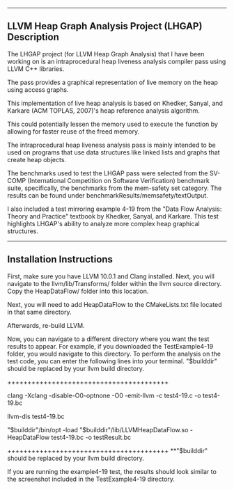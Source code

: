 --------------------------------
LLVM Heap Graph Analysis Project (LHGAP) Description
--------------------------------

The LHGAP project (for LLVM Heap Graph Analysis) that I have been working on
is an intraprocedural heap liveness analysis compiler pass using LLVM
C++ libraries.

The pass provides a graphical representation of live memory on the
heap using access graphs.

This implementation of live heap analysis is based on Khedker, Sanyal,
and Karkare (ACM TOPLAS, 2007)'s heap reference analysis algorithm.

This could potentially lessen the memory used to execute the function
by allowing for faster reuse of the freed memory.

The intraprocedural heap liveness analysis pass is mainly intended to
be used on programs that use data structures like linked lists and
graphs that create heap objects.

The benchmarks used to test the LHGAP pass were selected from the
SV-COMP (International Competition on Software Verification) benchmark
suite, specifically, the benchmarks from the mem-safety set category. 
The results can be found under benchmarkResults/memsafety/textOutput.

I also included a test mirroring example 4-19 from the "Data Flow 
Analysis: Theory and Practice" textbook by Khedker, Sanyal, and Karkare.
This test highlights LHGAP's ability to analyze more complex heap 
graphical structures.


--------------------------------
Installation Instructions
--------------------------------

First, make sure you have LLVM 10.0.1 and Clang installed. Next, you will 
navigate to the llvm/lib/Transforms/ folder within the llvm source directory.
 Copy the HeapDataFlow/ folder into this location.

Next, you will need to add HeapDataFlow to the CMakeLists.txt file located in 
that same directory.

Afterwards, re-build LLVM.

Now, you can navigate to a different directory where you want the test results to appear.
For example, if you downloaded the TestExample4-19 folder, you would navigate to this
directory. To perform the analysis on the test code, you can enter the following lines into
your terminal. "$builddir" should be replaced by your llvm build directory.

++++++++++++++++++++++++++++++++++++++++

clang -Xclang -disable-O0-optnone -O0 -emit-llvm -c  test4-19.c -o test4-19.bc

llvm-dis test4-19.bc

"$builddir"/bin/opt -load "$builddir"/lib/LLVMHeapDataFlow.so -HeapDataFlow test4-19.bc -o testResult.bc

++++++++++++++++++++++++++++++++++++++++
**"$builddir" should be replaced by your llvm build directory.

If you are running the example4-19 test, the results should look similar to the 
screenshot included in the TestExample4-19 directory.







